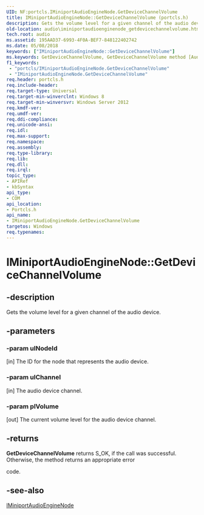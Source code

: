 ```yaml
---
UID: NF:portcls.IMiniportAudioEngineNode.GetDeviceChannelVolume
title: IMiniportAudioEngineNode::GetDeviceChannelVolume (portcls.h)
description: Gets the volume level for a given channel of the audio device.
old-location: audio\iminiportaudioenginenode_getdevicechannelvolume.htm
tech.root: audio
ms.assetid: 195AAD37-6993-4F0A-BEF7-848122402742
ms.date: 05/08/2018
keywords: ["IMiniportAudioEngineNode::GetDeviceChannelVolume"]
ms.keywords: GetDeviceChannelVolume, GetDeviceChannelVolume method [Audio Devices], GetDeviceChannelVolume method [Audio Devices],IMiniportAudioEngineNode interface, IMiniportAudioEngineNode interface [Audio Devices],GetDeviceChannelVolume method, IMiniportAudioEngineNode.GetDeviceChannelVolume, IMiniportAudioEngineNode::GetDeviceChannelVolume, audio.iminiportaudioenginenode_getdevicechannelvolume, portcls/IMiniportAudioEngineNode::GetDeviceChannelVolume
f1_keywords:
 - "portcls/IMiniportAudioEngineNode.GetDeviceChannelVolume"
 - "IMiniportAudioEngineNode.GetDeviceChannelVolume"
req.header: portcls.h
req.include-header: 
req.target-type: Universal
req.target-min-winverclnt: Windows 8
req.target-min-winversvr: Windows Server 2012
req.kmdf-ver: 
req.umdf-ver: 
req.ddi-compliance: 
req.unicode-ansi: 
req.idl: 
req.max-support: 
req.namespace: 
req.assembly: 
req.type-library: 
req.lib: 
req.dll: 
req.irql: 
topic_type:
- APIRef
- kbSyntax
api_type:
- COM
api_location:
- Portcls.h
api_name:
- IMiniportAudioEngineNode.GetDeviceChannelVolume
targetos: Windows
req.typenames: 
---
```


# IMiniportAudioEngineNode::GetDeviceChannelVolume


## -description


Gets the volume level for a given channel of the audio device.


## -parameters




### -param ulNodeId 
[in]
The ID for the node that represents the audio device.


### -param ulChannel 
[in]
The audio device channel.


### -param plVolume 
[out]
The current volume level for the audio device channel.


## -returns



<b>GetDeviceChannelVolume</b> returns S_OK, if the call was successful. Otherwise, the method returns an appropriate error 

code.




## -see-also




<a href="https://docs.microsoft.com/windows-hardware/drivers/ddi/portcls/nn-portcls-iminiportaudioenginenode">IMiniportAudioEngineNode</a>
 

 

